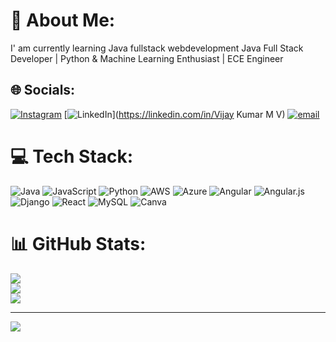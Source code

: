 # 💫 About Me:
I' am currently learning Java fullstack webdevelopment
Java Full Stack Developer | Python & Machine Learning Enthusiast | ECE Engineer


## 🌐 Socials:
[![Instagram](https://img.shields.io/badge/Instagram-%23E4405F.svg?logo=Instagram&logoColor=white)](https://instagram.com/vijayy__0507) [![LinkedIn](https://img.shields.io/badge/LinkedIn-%230077B5.svg?logo=linkedin&logoColor=white)](https://linkedin.com/in/Vijay Kumar M V) [![email](https://img.shields.io/badge/Email-D14836?logo=gmail&logoColor=white)](mailto:vijayvijaykumarmv90@gmail.com) 

# 💻 Tech Stack:
![Java](https://img.shields.io/badge/java-%23ED8B00.svg?style=for-the-badge&logo=openjdk&logoColor=white) ![JavaScript](https://img.shields.io/badge/javascript-%23323330.svg?style=for-the-badge&logo=javascript&logoColor=%23F7DF1E) ![Python](https://img.shields.io/badge/python-3670A0?style=for-the-badge&logo=python&logoColor=ffdd54) ![AWS](https://img.shields.io/badge/AWS-%23FF9900.svg?style=for-the-badge&logo=amazon-aws&logoColor=white) ![Azure](https://img.shields.io/badge/azure-%230072C6.svg?style=for-the-badge&logo=microsoftazure&logoColor=white) ![Angular](https://img.shields.io/badge/angular-%23DD0031.svg?style=for-the-badge&logo=angular&logoColor=white) ![Angular.js](https://img.shields.io/badge/angular.js-%23E23237.svg?style=for-the-badge&logo=angularjs&logoColor=white) ![Django](https://img.shields.io/badge/django-%23092E20.svg?style=for-the-badge&logo=django&logoColor=white) ![React](https://img.shields.io/badge/react-%2320232a.svg?style=for-the-badge&logo=react&logoColor=%2361DAFB) ![MySQL](https://img.shields.io/badge/mysql-4479A1.svg?style=for-the-badge&logo=mysql&logoColor=white) ![Canva](https://img.shields.io/badge/Canva-%2300C4CC.svg?style=for-the-badge&logo=Canva&logoColor=white)
# 📊 GitHub Stats:
![](https://github-readme-stats.vercel.app/api?username=Vijay-Kumar90&theme=transparent&hide_border=true&include_all_commits=true&count_private=false)<br/>
![](https://nirzak-streak-stats.vercel.app/?user=Vijay-Kumar90&theme=transparent&hide_border=true)<br/>
![](https://github-readme-stats.vercel.app/api/top-langs/?username=Vijay-Kumar90&theme=transparent&hide_border=true&include_all_commits=true&count_private=false&layout=compact)

---
[![](https://visitcount.itsvg.in/api?id=Vijay-Kumar90&icon=0&color=0)](https://visitcount.itsvg.in)

<!-- Proudly created with GPRM ( https://gprm.itsvg.in ) -->
